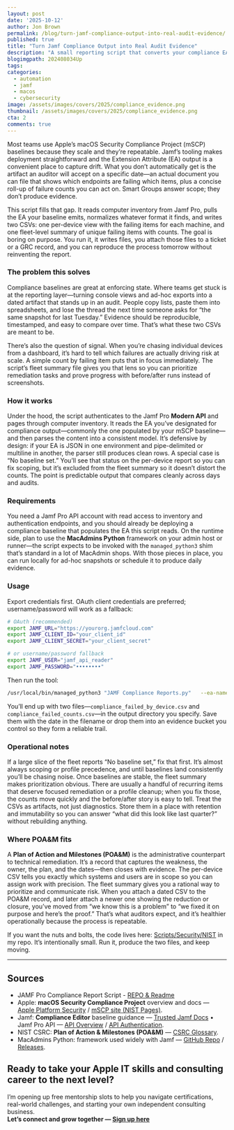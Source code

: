 ```yaml
---
layout: post
date: '2025-10-12'
author: Jon Brown
permalink: /blog/turn-jamf-compliance-output-into-real-audit-evidence/
published: true
title: "Turn Jamf Compliance Output into Real Audit Evidence"
description: "A small reporting script that converts your compliance EA into two CSVs auditors will actually accept."
blogimgpath: 202408034Up
tags:
categories:
  - automation
  - jamf
  - macos
  - cybersecurity
image: /assets/images/covers/2025/compliance_evidence.png
thumbnail: /assets/images/covers/2025/compliance_evidence.png
cta: 2
comments: true
---
```


Most teams use Apple’s macOS Security Compliance Project (mSCP) baselines because they scale and they’re repeatable. Jamf’s tooling makes deployment straightforward and the Extension Attribute (EA) output is a convenient place to capture drift. What you don’t automatically get is the artifact an auditor will accept on a specific date—an actual document you can file that shows which endpoints are failing which items, plus a concise roll-up of failure counts you can act on. Smart Groups answer scope; they don’t produce evidence.

This script fills that gap. It reads computer inventory from Jamf Pro, pulls the EA your baseline emits, normalizes whatever format it finds, and writes two CSVs: one per-device view with the failing items for each machine, and one fleet-level summary of unique failing items with counts. The goal is boring on purpose. You run it, it writes files, you attach those files to a ticket or a GRC record, and you can reproduce the process tomorrow without reinventing the report.

### The problem this solves

Compliance baselines are great at enforcing state. Where teams get stuck is at the reporting layer—turning console views and ad-hoc exports into a dated artifact that stands up in an audit. People copy lists, paste them into spreadsheets, and lose the thread the next time someone asks for “the same snapshot for last Tuesday.” Evidence should be reproducible, timestamped, and easy to compare over time. That’s what these two CSVs are meant to be.

There’s also the question of signal. When you’re chasing individual devices from a dashboard, it’s hard to tell which failures are actually driving risk at scale. A simple count by failing item puts that in focus immediately. The script’s fleet summary file gives you that lens so you can prioritize remediation tasks and prove progress with before/after runs instead of screenshots.

### How it works

Under the hood, the script authenticates to the Jamf Pro **Modern API** and pages through computer inventory. It reads the EA you’ve designated for compliance output—commonly the one populated by your mSCP baseline—and then parses the content into a consistent model. It’s defensive by design: if your EA is JSON in one environment and pipe-delimited or multiline in another, the parser still produces clean rows. A special case is “No baseline set.” You’ll see that status on the per-device report so you can fix scoping, but it’s excluded from the fleet summary so it doesn’t distort the counts. The point is predictable output that compares cleanly across days and audits.

### Requirements

You need a Jamf Pro API account with read access to inventory and authentication endpoints, and you should already be deploying a compliance baseline that populates the EA this script reads. On the runtime side, plan to use the **MacAdmins Python** framework on your admin host or runner—the script expects to be invoked with the `managed_python3` shim that’s standard in a lot of MacAdmin shops. With those pieces in place, you can run locally for ad-hoc snapshots or schedule it to produce daily evidence.

### Usage

Export credentials first. OAuth client credentials are preferred; username/password will work as a fallback:

```bash
# OAuth (recommended)
export JAMF_URL="https://yourorg.jamfcloud.com"
export JAMF_CLIENT_ID="your_client_id"
export JAMF_CLIENT_SECRET="your_client_secret"

# or username/password fallback
export JAMF_USER="jamf_api_reader"
export JAMF_PASSWORD="••••••••"
```

Then run the tool:

```bash
/usr/local/bin/managed_python3 "JAMF Compliance Reports.py"   --ea-name "Compliance - Failed Result List"   --out-dir "./Reports"
```

You’ll end up with two files—`compliance_failed_by_device.csv` and `compliance_failed_counts.csv`—in the output directory you specify. Save them with the date in the filename or drop them into an evidence bucket you control so they form a reliable trail.

### Operational notes

If a large slice of the fleet reports “No baseline set,” fix that first. It’s almost always scoping or profile precedence, and until baselines land consistently you’ll be chasing noise. Once baselines are stable, the fleet summary makes prioritization obvious. There are usually a handful of recurring items that deserve focused remediation or a profile cleanup; when you fix those, the counts move quickly and the before/after story is easy to tell. Treat the CSVs as artifacts, not just diagnostics. Store them in a place with retention and immutability so you can answer “what did this look like last quarter?” without rebuilding anything.

### Where POA&M fits

A **Plan of Action and Milestones (POA&M)** is the administrative counterpart to technical remediation. It’s a record that captures the weakness, the owner, the plan, and the dates—then closes with evidence. The per-device CSV tells you exactly which systems and users are in scope so you can assign work with precision. The fleet summary gives you a rational way to prioritize and communicate risk. When you attach a dated CSV to the POA&M record, and later attach a newer one showing the reduction or closure, you’ve moved from “we know this is a problem” to “we fixed it on purpose and here’s the proof.” That’s what auditors expect, and it’s healthier operationally because the process is repeatable.

If you want the nuts and bolts, the code lives here: [Scripts/Security/NIST](https://github.com/jonbrown21/macOS-JAMF-Scripts/tree/main/Scripts/Security/NIST) in my repo. It’s intentionally small. Run it, produce the two files, and keep moving.

---

## Sources

- JAMF Pro Compliance Report Script - [REPO & Readme](https://github.com/jonbrown21/macOS-JAMF-Scripts/tree/main/Scripts/Security/NIST)
- Apple: **macOS Security Compliance Project** overview and docs — [Apple Platform Security](https://support.apple.com/guide/certifications/macos-security-compliance-project-apc322685bb2/web) / [mSCP site (NIST Pages)](https://pages.nist.gov/macos_security/).
- Jamf: **Compliance Editor** baseline guidance — [Trusted Jamf Docs](https://trusted.jamf.com/docs/establishing-compliance-baselines) • Jamf Pro API — [API Overview](https://developer.jamf.com/jamf-pro/docs/jamf-pro-api-overview) / [API Authentication](https://developer.jamf.com/jamf-pro/reference/api-authentication-1).
- NIST CSRC: **Plan of Action & Milestones (POA&M)** — [CSRC Glossary](https://csrc.nist.gov/glossary/term/plan_of_action_and_milestones).
- MacAdmins Python: framework used widely with Jamf — [GitHub Repo](https://github.com/macadmins/python) / [Releases](https://github.com/macadmins/python/releases).


## Ready to take your Apple IT skills and consulting career to the next level?
I’m opening up free mentorship slots to help you navigate certifications, real-world challenges, and starting your own independent consulting business.  
**Let’s connect and grow together — [Sign up here](https://jonbrown.org/contact/)**